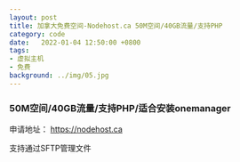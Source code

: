 ```yaml
---
layout: post
title: 加拿大免费空间-Nodehost.ca 50M空间/40GB流量/支持PHP
category: code
date:   2022-01-04 12:50:00 +0800
tags:
- 虚拟主机
- 免费
background: ../img/05.jpg
---
```


### 50M空间/40GB流量/支持PHP/适合安装onemanager
申请地址：
https://nodehost.ca

支持通过SFTP管理文件
